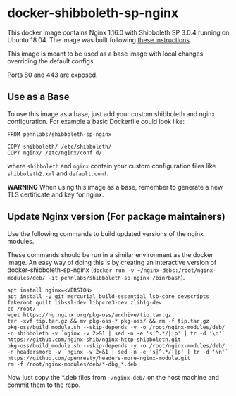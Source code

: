 # docker-shibboleth-sp-nginx
This docker image contains Nginx 1.16.0 with Shibboleth SP 3.0.4 running on Ubuntu 18.04. The image was built following [these instructions](https://github.com/nginx-shib/nginx-http-shibboleth). 

This image is meant to be used as a base image with local changes overriding the default configs.

Ports 80 and 443 are exposed.

## Use as a Base
To use this image as a base, just add your custom shibboleth and nginx configuration. For example a basic Dockerfile could look like:
```
FROM pennlabs/shibboleth-sp-nginx

COPY shibboleth/ /etc/shibboleth/
COPY nginx/ /etc/nginx/conf.d/
```
where `shibboleth` and `nginx` contain your custom configuration files like `shibboleth2.xml` and `default.conf`.

**WARNING** When using this image as a base, remember to generate a new TLS certificate and key for nginx.

## Update Nginx version (For package maintainers)
Use the following commands to build updated versions of the nginx modules.

These commands should be run in a similar environment as the docker image. An easy way of doing this is by creating an interactive version of docker-shibboleth-sp-nginx (`docker run -v ~/nginx-debs:/root/nginx-modules/deb/ -it pennlabs/shibboleth-sp-nginx /bin/bash`).
```
apt install nginx=<VERSION>
apt install -y git mercurial build-essential lsb-core devscripts fakeroot quilt libssl-dev libpcre3-dev zlib1g-dev
cd /root/
wget https://hg.nginx.org/pkg-oss/archive/tip.tar.gz
tar -xvf tip.tar.gz && mv pkg-oss-* pkg-oss/ && rm -f tip.tar.gz
pkg-oss/build_module.sh --skip-depends -y -o /root/nginx-modules/deb/ -n shibboleth -v `nginx -v 2>&1 | sed -n -e 's|^.*/||p' | tr -d '\n'` https://github.com/nginx-shib/nginx-http-shibboleth.git
pkg-oss/build_module.sh --skip-depends -y -o /root/nginx-modules/deb/ -n headersmore -v `nginx -v 2>&1 | sed -n -e 's|^.*/||p' | tr -d '\n'` https://github.com/openresty/headers-more-nginx-module.git
rm -f /root/nginx-modules/deb/*-dbg_*.deb
```

Now just copy the *.deb files from `~/nginx-deb/` on the host machine and commit them to the repo.